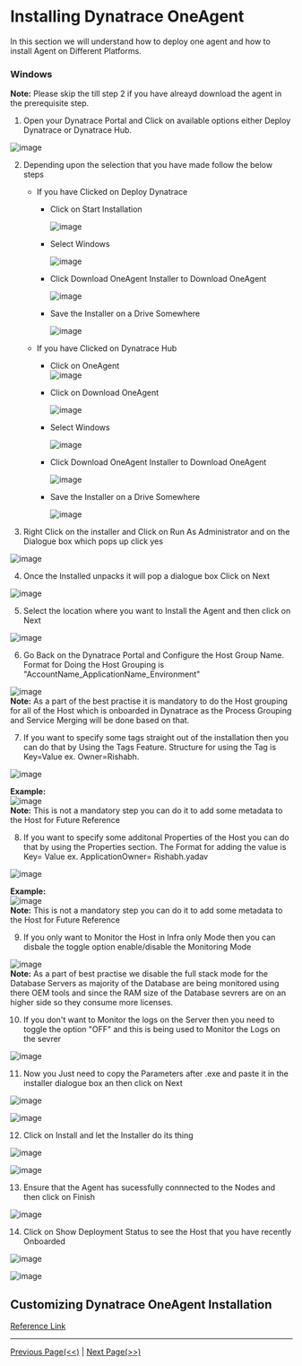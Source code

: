 # Installing Dynatrace OneAgent


In this section we will understand how to deploy one agent and how to install Agent on Different Platforms.

### Windows

**Note:** Please skip the till step 2 if you have alreayd download the agent in the prerequisite step.  

1. Open your Dynatrace Portal and Click on available options either Deploy Dynatrace or Dynatrace Hub.  

![image](https://user-images.githubusercontent.com/19278855/123398434-2a4c9b00-d5c1-11eb-98cb-77ccfd0a9c3e.png)
 
2. Depending upon the selection that you have made follow the below steps
    * If you have Clicked on Deploy Dynatrace
        * Click on Start Installation

          ![image](https://user-images.githubusercontent.com/19278855/123398524-44867900-d5c1-11eb-8510-7d623c13c8a8.png)

        * Select Windows  

          ![image](https://user-images.githubusercontent.com/19278855/123398585-5700b280-d5c1-11eb-965a-7e6b40dcfaa5.png)
 
        * Click Download OneAgent Installer to Download OneAgent

          ![image](https://user-images.githubusercontent.com/19278855/123398799-8dd6c880-d5c1-11eb-85ce-2ece34c14ad7.png)

        * Save the Installer on a Drive Somewhere

          ![image](https://user-images.githubusercontent.com/19278855/123399038-cbd3ec80-d5c1-11eb-9bd2-d4d3b2583282.png)

    * If you have Clicked on Dynatrace Hub
        * Click on OneAgent  
          ![image](https://user-images.githubusercontent.com/19278855/123399268-09387a00-d5c2-11eb-9a8c-c7cc56af77b0.png)

        * Click on Download OneAgent

          ![image](https://user-images.githubusercontent.com/19278855/123399332-1ce3e080-d5c2-11eb-99cc-5d0e5549bad9.png)

        * Select Windows  

          ![image](https://user-images.githubusercontent.com/19278855/123398585-5700b280-d5c1-11eb-965a-7e6b40dcfaa5.png)
 
        * Click Download OneAgent Installer to Download OneAgent

          ![image](https://user-images.githubusercontent.com/19278855/123398799-8dd6c880-d5c1-11eb-85ce-2ece34c14ad7.png)

        * Save the Installer on a Drive Somewhere

          ![image](https://user-images.githubusercontent.com/19278855/123399038-cbd3ec80-d5c1-11eb-9bd2-d4d3b2583282.png)

3. Right Click on the installer and Click on Run As Administrator and on the Dialogue box which pops up click yes

  ![image](https://user-images.githubusercontent.com/19278855/123399612-72b88880-d5c2-11eb-856e-3b1be9948bc5.png)

4. Once the Installed unpacks it will pop a dialogue box Click on Next

  ![image](https://user-images.githubusercontent.com/19278855/123400045-f7a3a200-d5c2-11eb-9e3e-3e5247f7fdb3.png)

5. Select the location where you want to Install the Agent and then click on Next  

 ![image](https://user-images.githubusercontent.com/19278855/123400255-2f124e80-d5c3-11eb-835b-4114fd23bb00.png)

6. Go Back on the Dynatrace Portal and Configure the Host Group Name. Format for Doing the Host Grouping is "AccountName_ApplicationName_Environment"  

  ![image](https://user-images.githubusercontent.com/19278855/123400508-7698da80-d5c3-11eb-81e0-7134a10f63a7.png)  
  **Note:** As a part of the best practise it is mandatory to do the Host grouping for all of the Host which is onboarded in Dynatrace as the Process Grouping and Service Merging will be done based on that. 

7. If you want to specify some tags straight out of the installation then you can do that by Using the Tags Feature. Structure for using the Tag is Key=Value ex. Owner=Rishabh.  
  
  ![image](https://user-images.githubusercontent.com/19278855/123401221-3128dd00-d5c4-11eb-8bbb-ad619752e4e3.png)  
  
  **Example:**   
  ![image](https://user-images.githubusercontent.com/19278855/123405608-9df1a680-d5c7-11eb-95dc-74064f68a9ef.png)  
  **Note:** This is not a mandatory step you can do it to add some metadata to the Host for Future Reference

8. If you want to specify some additonal Properties of the Host you can do that by using the Properties section. The Format for adding the value is Key= Value ex. ApplicationOwner= Rishabh.yadav  

  ![image](https://user-images.githubusercontent.com/19278855/123401988-ebb8df80-d5c4-11eb-9cd8-667a02d708f8.png)  
  
  **Example:**  
  ![image](https://user-images.githubusercontent.com/19278855/123405684-aea21c80-d5c7-11eb-9b9b-6593a0e32c34.png)  
  **Note:** This is not a mandatory step you can do it to add some metadata to the Host for Future Reference

9. If you only want to Monitor the Host in Infra only Mode then you can disbale the toggle option enable/disable the Monitoring Mode  

  ![image](https://user-images.githubusercontent.com/19278855/123402450-5f5aec80-d5c5-11eb-97bb-bcdf7cbbf318.png)  
  **Note:** As a part of best practise we disable the full stack mode for the Database Servers as majority of the Database are being monitored using there OEM tools and since the RAM size of the Database sevrers are on an higher side so they consume more licenses.

 
10. If you don't want to Monitor the logs on the Server then you need to toggle the option "OFF" and this is being used to Monitor the Logs on the sevrer

  ![image](https://user-images.githubusercontent.com/19278855/123402923-e1e3ac00-d5c5-11eb-8107-218a1fc8ab57.png)  
 
11. Now you Just need to copy the Parameters after .exe and paste it in the installer dialogue box an then click on Next  

  ![image](https://user-images.githubusercontent.com/19278855/123403778-7948ff00-d5c6-11eb-9cb5-5aadb82b8faa.png)  

  ![image](https://user-images.githubusercontent.com/19278855/123404252-94b40a00-d5c6-11eb-8e04-2df8359b8b3a.png)  


12. Click on Install and let the Installer do its thing  

  ![image](https://user-images.githubusercontent.com/19278855/123404709-be6d3100-d5c6-11eb-8f27-3927ecc4588e.png)  

  ![image](https://user-images.githubusercontent.com/19278855/123404734-c4fba880-d5c6-11eb-8578-877a26e07858.png)

13. Ensure that the Agent has sucessfully connnected to the Nodes and then click on Finish  

  ![image](https://user-images.githubusercontent.com/19278855/123404911-f4121a00-d5c6-11eb-84d0-82dee3e2a22a.png)  

14. Click on Show Deployment Status to see the Host that you have recently Onboarded   

  ![image](https://user-images.githubusercontent.com/19278855/123405183-3176a780-d5c7-11eb-92b3-686385d90bec.png)

  ![image](https://user-images.githubusercontent.com/19278855/123405357-5bc86500-d5c7-11eb-8a82-75232ec3a7a5.png)


## Customizing Dynatrace OneAgent Installation

[Reference Link](https://www.dynatrace.com/support/help/shortlink/windows-custom-installation)

--------------------------------------------------------
   [Previous Page(<<)](https://github.com/ydv999/DynatraceTraining/blob/main/Day1/Day1.A/4.%20Pre-requisites%20Check%20for%20Dynatrace.md)      |     [Next Page(>>)](https://github.com/ydv999/DynatraceTraining/blob/main/Day1/Day1.B/2.%20Installing%20the%20Sample%20Application.md)

